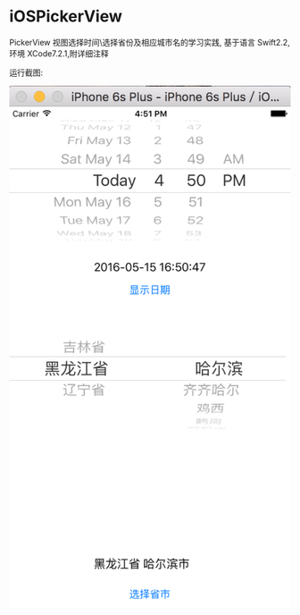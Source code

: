 # iOSPickerView

PickerView 视图选择时间\选择省份及相应城市名的学习实践, 基于语言 Swift2.2,环境 XCode7.2.1,附详细注释

运行截图:

![iOSPickerView](pickerview.png "运行截图")
